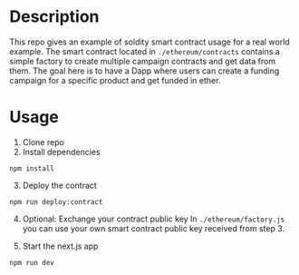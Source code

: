 # Description
This repo gives an example of soldity smart contract usage for a real world example. The smart contract located in `./ethereum/contracts` contains a simple factory to create multiple campaign contracts and get data from them. The goal here is to have a Dapp where users can create a funding campaign for a specific product and get funded in ether.

# Usage

1. Clone repo
2. Install dependencies
```shell
npm install
```
3. Deploy the contract
```shell
npm run deploy:contract
```

4. Optional: Exchange your contract public key
In `./ethereum/factory.js` you can use your own smart contract public key received from step 3.

5. Start the next.js app
```shell
npm run dev
```
